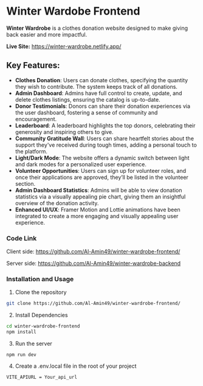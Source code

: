 #  Winter Wardobe Frontend

**Winter Wardrobe** is a clothes donation website designed to make giving back easier and more impactful.

**Live Site:** https://winter-wardrobe.netlify.app/

## Key Features:
- **Clothes Donation**: Users can donate clothes, specifying the quantity they wish to contribute. The system keeps track of all donations.
- **Admin Dashboard**: Admins have full control to create, update, and delete clothes listings, ensuring the catalog is up-to-date.
- **Donor Testimonials**: Donors can share their donation experiences via the user dashboard, fostering a sense of community and encouragement.
- **Leaderboard**: A leaderboard highlights the top donors, celebrating their generosity and inspiring others to give.
- **Community Gratitude Wall**: Users can share heartfelt stories about the support they've received during tough times, adding a personal touch to the platform.
- **Light/Dark Mode**: The website offers a dynamic switch between light and dark modes for a personalized user experience.
- **Volunteer Opportunities**: Users can sign up for volunteer roles, and once their applications are approved, they’ll be listed in the volunteer section.
- **Admin Dashboard Statistics**: Admins will be able to view donation statistics via a visually appealing pie chart, giving them an insightful overview of the donation activity.
- **Enhanced UI/UX**: Framer Motion and Lottie animations have been integrated to create a more engaging and visually appealing user experience.


### Code Link
Client side: https://github.com/Al-Amin49/winter-wardrobe-frontend/

Server side: https://github.com/Al-Amin49/winter-wardrobe-backend

### Installation and Usage
1. Clone the repository
```bash
git clone https://github.com/Al-Amin49/winter-wardrobe-frontend/

```
2. Install Dependencies
```bash
cd winter-wardrobe-frontend
npm install

```
3. Run the server
```
npm run dev
```


4. Create a .env.local file in the root of your project 
```
VITE_APIURL = Your_api_url
```
